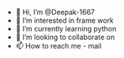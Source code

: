 - 👋 Hi, I’m @Deepak-1667
- 👀 I’m interested in frame work
- 🌱 I’m currently learning python
- 💞️ I’m looking to collaborate on 
- 📫 How to reach me - mail

<!---
Deepak-1667/Deepak-1667 is a ✨ special ✨ repository because its `README.md` (this file) appears on your GitHub profile.
You can click the Preview link to take a look at your changes.
--->
